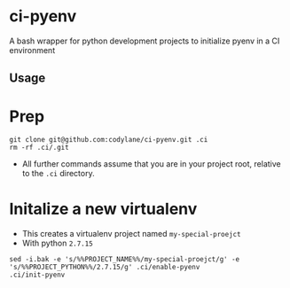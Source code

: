 # ci-pyenv
A bash wrapper for python development projects to initialize pyenv in a CI environment

Usage
-----

# Prep

```
git clone git@github.com:codylane/ci-pyenv.git .ci
rm -rf .ci/.git
```

* All further commands assume that you are in your project root, relative to the `.ci` directory.


# Initalize a new virtualenv

* This creates a virtualenv project named `my-special-proejct`
* With python `2.7.15`

```
sed -i.bak -e 's/%%PROJECT_NAME%%/my-special-proejct/g' -e 's/%%PROJECT_PYTHON%%/2.7.15/g' .ci/enable-pyenv
.ci/init-pyenv
```
